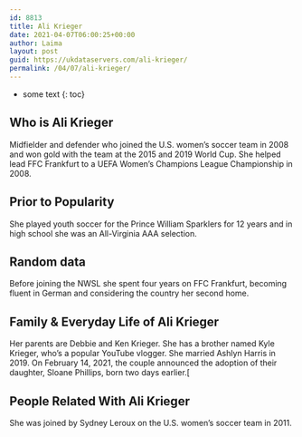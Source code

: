 ```yaml
---
id: 8813
title: Ali Krieger
date: 2021-04-07T06:00:25+00:00
author: Laima
layout: post
guid: https://ukdataservers.com/ali-krieger/
permalink: /04/07/ali-krieger/
---
```


* some text
{: toc}


## Who is Ali Krieger
                  
                  
                  
Midfielder and defender who joined the U.S. women&#8217;s soccer team in 2008 and won gold with the team at the 2015 and 2019 World Cup. She helped lead FFC Frankfurt to a UEFA Women&#8217;s Champions League Championship in 2008.
                  
              
            
              
            
                
                
                
## Prior to Popularity
                  
                  
                  
She played youth soccer for the Prince William Sparklers for 12 years and in high school she was an All-Virginia AAA selection.
                  
              
            
              
            
                
                
                
## Random data
                  
                  
                  
Before joining the NWSL she spent four years on FFC Frankfurt, becoming fluent in German and considering the country her second home.
                  
              
            
              
            
                
                
                
## Family & Everyday Life of Ali Krieger
                  
                  
                  
Her parents are Debbie and Ken Krieger. She has a brother named Kyle Krieger, who&#8217;s a popular YouTube vlogger. She married Ashlyn Harris in 2019. On February 14, 2021, the couple announced the adoption of their daughter, Sloane Phillips, born two days earlier.[
                  
              
            
              
            
                
                
                
## People Related With Ali Krieger
                  
                  
                  
She was joined by Sydney Leroux on the U.S. women&#8217;s soccer team in 2011.
                  
              
            
              
            
                
              
            
              
              
            
            
              
            
          
          
          